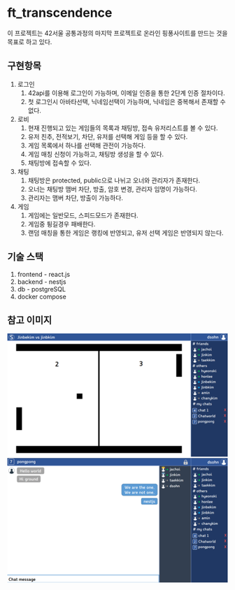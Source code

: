 # ft_transcendence

이 프로젝트는 42서울 공통과정의 마지막 프로젝트로 온라인 핑퐁사이트를 만드는 것을 목표로 하고 있다.

## 구현항목
1. 로그인
   1. 42api를 이용해 로그인이 가능하며, 이메일 인증을 통한 2단계 인증 절차이다.
   2. 첫 로그인시 아바타선택, 닉네임선택이 가능하며, 닉네임은 중복해서 존재할 수 없다.
2. 로비
   1. 현재 진행되고 있는 게임들의 목록과 채팅방, 접속 유저리스트를 볼 수 있다.
   2. 유저 친추, 전적보기, 차단, 유저를 선택해 게임 등을 할 수 있다.
   3. 게임 목록에서 하나를 선택해 관전이 가능하다.
   4. 게임 매칭 신청이 가능하고, 채팅방 생성을 할 수 있다.
   5. 채팅방에 접속할 수 있다.
3. 채팅
   1. 채팅방은 protected, public으로 나뉘고 오너와 관리자가 존재한다.
   2. 오너는 채팅방 맴버 차단, 방출, 암호 변경, 관리자 임명이 가능하다.
   3. 관리자는 맴버 차단, 방출이 가능하다.
4. 게임
   1. 게임에는 일반모드, 스피드모드가 존재한다.
   2. 게임중 튕길경우 패배한다.
   3. 랜덤 매칭을 통한 게임은 랭킹에 반영되고, 유저 선택 게임은 반영되지 않는다.


## 기술 스택
1. frontend - react.js
2. backend - nestjs
3. db - postgreSQL
4. docker compose

## 참고 이미지
![playpong](./play.png)
![chat](./chat.png)

